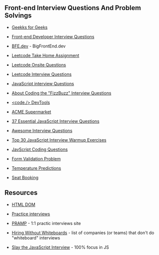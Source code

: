 ## Front-end Interview Questions And Problem Solvings

- [Geekks for Geeks](http://geeksforgeeks.org/)

- [Front-end Developer Interview Questions](https://github.com/h5bp/Front-end-Developer-Interview-Questions)

- [BFE.dev](http://bigfrontend.dev) - BigFrontEnd.dev

- [Leetcode Take Home Assignment](https://leetcode.com/problems/reorder-data-in-log-files/)

- [Leetcode Onsite Questions](https://leetcode.com/problems/number-of-islands/)

- [Leetcode Interview Questions](https://leetcode.com/discuss/interview-question/742791/front-end-interview-questions)

- [JavaScript interview Questions](https://www.java5cript.com/interview-questions)

- [About Coding the "FizzBuzz" Interview Questions](https://blog.usejournal.com/about-coding-the-fizzbuzz-interview-question-9bcd08d9dfe5)

- [<code./> DevTools](https://code.devtools.tech/)

- [ACME Supermarket](https://github.com/kinotto/acme-supermarket-test)

- [37 Essential JavaScript Interview Questions](https://www.toptal.com/javascript/interview-questions)

- [Awesome Interview Questions](https://github.com/MaximAbramchuck/awesome-interview-questions)

- [Top 30 JavaScript Interview Warmup Exercises](https://dev.to/theodesp/top-30-javascript-interview-warmup-exercises-3174)

- [JavScript Coding Questions](https://github.com/wwwebman/front-end-interview-questions#javascript-coding-questions)

- [Form Validation Problem](https://github.com/springload/form-validation-problem)

- [Temperature Predictions](https://www.hackerrank.com/challenges/temperature-predictions/problem)

- [Seat Booking](https://drive.google.com/file/d/1t7Ql2TK9P6IRXvGE7HcyrI8kifEKIiOT/view)

## Resources

- [HTML DOM](https://htmldom.dev)

- [Practice interviews](https://interviewing.io)

- [PRAMP](https://www.pramp.com/#/) - 1:1 practic interviews site

- [Hiring Without Whiteboards](https://github.com/poteto/hiring-without-whiteboards) - list of companies (or teams) that don't do "whiteboard" interviews

- [Slay the JavaScript Interview](https://jstips.co/book/) - 100% focus in JS
